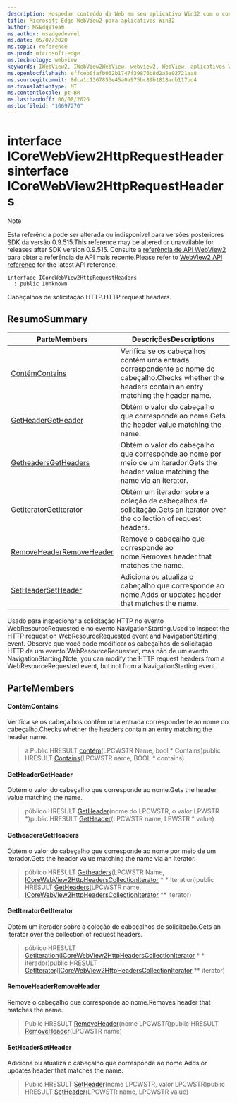 ```yaml
---
description: Hospedar conteúdo da Web em seu aplicativo Win32 com o controle WebView2 do Microsoft Edge
title: Microsoft Edge WebView2 para aplicativos Win32
author: MSEdgeTeam
ms.author: msedgedevrel
ms.date: 05/07/2020
ms.topic: reference
ms.prod: microsoft-edge
ms.technology: webview
keywords: IWebView2, IWebView2WebView, webview2, WebView, aplicativos Win32, Win32, Edge, ICoreWebView2, ICoreWebView2Controller, controle do navegador, HTML Edge
ms.openlocfilehash: effceb6fafb062b1747f39876b8d2a5e02721aa8
ms.sourcegitcommit: 8dca1c1367853e45a0a975bc89b1818adb117bd4
ms.translationtype: MT
ms.contentlocale: pt-BR
ms.lasthandoff: 06/08/2020
ms.locfileid: "10697270"
---
```

# <span data-ttu-id="d41dd-104">interface ICoreWebView2HttpRequestHeaders</span><span class="sxs-lookup"><span data-stu-id="d41dd-104">interface ICoreWebView2HttpRequestHeaders</span></span> 

> [!NOTE]
> <span data-ttu-id="d41dd-105">Esta referência pode ser alterada ou indisponível para versões posteriores SDK da versão 0.9.515.</span><span class="sxs-lookup"><span data-stu-id="d41dd-105">This reference may be altered or unavailable for releases after SDK version 0.9.515.</span></span> <span data-ttu-id="d41dd-106">Consulte a [referência de API WebView2](../../../webview2-api-reference.md) para obter a referência de API mais recente.</span><span class="sxs-lookup"><span data-stu-id="d41dd-106">Please refer to [WebView2 API reference](../../../webview2-api-reference.md) for the latest API reference.</span></span>

```
interface ICoreWebView2HttpRequestHeaders
  : public IUnknown
```

<span data-ttu-id="d41dd-107">Cabeçalhos de solicitação HTTP.</span><span class="sxs-lookup"><span data-stu-id="d41dd-107">HTTP request headers.</span></span>

## <span data-ttu-id="d41dd-108">Resumo</span><span class="sxs-lookup"><span data-stu-id="d41dd-108">Summary</span></span>

 <span data-ttu-id="d41dd-109">Parte</span><span class="sxs-lookup"><span data-stu-id="d41dd-109">Members</span></span>                        | <span data-ttu-id="d41dd-110">Descrições</span><span class="sxs-lookup"><span data-stu-id="d41dd-110">Descriptions</span></span>
--------------------------------|---------------------------------------------
[<span data-ttu-id="d41dd-111">Contém</span><span class="sxs-lookup"><span data-stu-id="d41dd-111">Contains</span></span>](#contains) | <span data-ttu-id="d41dd-112">Verifica se os cabeçalhos contêm uma entrada correspondente ao nome do cabeçalho.</span><span class="sxs-lookup"><span data-stu-id="d41dd-112">Checks whether the headers contain an entry matching the header name.</span></span>
[<span data-ttu-id="d41dd-113">GetHeader</span><span class="sxs-lookup"><span data-stu-id="d41dd-113">GetHeader</span></span>](#getheader) | <span data-ttu-id="d41dd-114">Obtém o valor do cabeçalho que corresponde ao nome.</span><span class="sxs-lookup"><span data-stu-id="d41dd-114">Gets the header value matching the name.</span></span>
[<span data-ttu-id="d41dd-115">Getheaders</span><span class="sxs-lookup"><span data-stu-id="d41dd-115">GetHeaders</span></span>](#getheaders) | <span data-ttu-id="d41dd-116">Obtém o valor do cabeçalho que corresponde ao nome por meio de um iterador.</span><span class="sxs-lookup"><span data-stu-id="d41dd-116">Gets the header value matching the name via an iterator.</span></span>
[<span data-ttu-id="d41dd-117">GetIterator</span><span class="sxs-lookup"><span data-stu-id="d41dd-117">GetIterator</span></span>](#getiterator) | <span data-ttu-id="d41dd-118">Obtém um iterador sobre a coleção de cabeçalhos de solicitação.</span><span class="sxs-lookup"><span data-stu-id="d41dd-118">Gets an iterator over the collection of request headers.</span></span>
[<span data-ttu-id="d41dd-119">RemoveHeader</span><span class="sxs-lookup"><span data-stu-id="d41dd-119">RemoveHeader</span></span>](#removeheader) | <span data-ttu-id="d41dd-120">Remove o cabeçalho que corresponde ao nome.</span><span class="sxs-lookup"><span data-stu-id="d41dd-120">Removes header that matches the name.</span></span>
[<span data-ttu-id="d41dd-121">SetHeader</span><span class="sxs-lookup"><span data-stu-id="d41dd-121">SetHeader</span></span>](#setheader) | <span data-ttu-id="d41dd-122">Adiciona ou atualiza o cabeçalho que corresponde ao nome.</span><span class="sxs-lookup"><span data-stu-id="d41dd-122">Adds or updates header that matches the name.</span></span>

<span data-ttu-id="d41dd-123">Usado para inspecionar a solicitação HTTP no evento WebResourceRequested e no evento NavigationStarting.</span><span class="sxs-lookup"><span data-stu-id="d41dd-123">Used to inspect the HTTP request on WebResourceRequested event and NavigationStarting event.</span></span> <span data-ttu-id="d41dd-124">Observe que você pode modificar os cabeçalhos de solicitação HTTP de um evento WebResourceRequested, mas não de um evento NavigationStarting.</span><span class="sxs-lookup"><span data-stu-id="d41dd-124">Note, you can modify the HTTP request headers from a WebResourceRequested event, but not from a NavigationStarting event.</span></span>

## <span data-ttu-id="d41dd-125">Parte</span><span class="sxs-lookup"><span data-stu-id="d41dd-125">Members</span></span>

#### <span data-ttu-id="d41dd-126">Contém</span><span class="sxs-lookup"><span data-stu-id="d41dd-126">Contains</span></span> 

<span data-ttu-id="d41dd-127">Verifica se os cabeçalhos contêm uma entrada correspondente ao nome do cabeçalho.</span><span class="sxs-lookup"><span data-stu-id="d41dd-127">Checks whether the headers contain an entry matching the header name.</span></span>

> <span data-ttu-id="d41dd-128">a Public HRESULT [contém](#contains)(LPCWSTR Name, bool \* Contains)</span><span class="sxs-lookup"><span data-stu-id="d41dd-128">public HRESULT [Contains](#contains)(LPCWSTR name, BOOL \* contains)</span></span>

#### <span data-ttu-id="d41dd-129">GetHeader</span><span class="sxs-lookup"><span data-stu-id="d41dd-129">GetHeader</span></span> 

<span data-ttu-id="d41dd-130">Obtém o valor do cabeçalho que corresponde ao nome.</span><span class="sxs-lookup"><span data-stu-id="d41dd-130">Gets the header value matching the name.</span></span>

> <span data-ttu-id="d41dd-131">público HRESULT [GetHeader](#getheader)(nome do LPCWSTR, o valor LPWSTR \*)</span><span class="sxs-lookup"><span data-stu-id="d41dd-131">public HRESULT [GetHeader](#getheader)(LPCWSTR name, LPWSTR \* value)</span></span>

#### <span data-ttu-id="d41dd-132">Getheaders</span><span class="sxs-lookup"><span data-stu-id="d41dd-132">GetHeaders</span></span> 

<span data-ttu-id="d41dd-133">Obtém o valor do cabeçalho que corresponde ao nome por meio de um iterador.</span><span class="sxs-lookup"><span data-stu-id="d41dd-133">Gets the header value matching the name via an iterator.</span></span>

> <span data-ttu-id="d41dd-134">público HRESULT [Getheaders](#getheaders)(LPCWSTR Name, [ICoreWebView2HttpHeadersCollectionIterator](icorewebview2httpheaderscollectioniterator.md) \* \* Iteration)</span><span class="sxs-lookup"><span data-stu-id="d41dd-134">public HRESULT [GetHeaders](#getheaders)(LPCWSTR name, [ICoreWebView2HttpHeadersCollectionIterator](icorewebview2httpheaderscollectioniterator.md) \*\* iterator)</span></span>

#### <span data-ttu-id="d41dd-135">GetIterator</span><span class="sxs-lookup"><span data-stu-id="d41dd-135">GetIterator</span></span> 

<span data-ttu-id="d41dd-136">Obtém um iterador sobre a coleção de cabeçalhos de solicitação.</span><span class="sxs-lookup"><span data-stu-id="d41dd-136">Gets an iterator over the collection of request headers.</span></span>

> <span data-ttu-id="d41dd-137">público HRESULT [Getiteration](#getiterator)([ICoreWebView2HttpHeadersCollectionIterator](icorewebview2httpheaderscollectioniterator.md) \* \* iterador)</span><span class="sxs-lookup"><span data-stu-id="d41dd-137">public HRESULT [GetIterator](#getiterator)([ICoreWebView2HttpHeadersCollectionIterator](icorewebview2httpheaderscollectioniterator.md) \*\* iterator)</span></span>

#### <span data-ttu-id="d41dd-138">RemoveHeader</span><span class="sxs-lookup"><span data-stu-id="d41dd-138">RemoveHeader</span></span> 

<span data-ttu-id="d41dd-139">Remove o cabeçalho que corresponde ao nome.</span><span class="sxs-lookup"><span data-stu-id="d41dd-139">Removes header that matches the name.</span></span>

> <span data-ttu-id="d41dd-140">Public HRESULT [RemoveHeader](#removeheader)(nome LPCWSTR)</span><span class="sxs-lookup"><span data-stu-id="d41dd-140">public HRESULT [RemoveHeader](#removeheader)(LPCWSTR name)</span></span>

#### <span data-ttu-id="d41dd-141">SetHeader</span><span class="sxs-lookup"><span data-stu-id="d41dd-141">SetHeader</span></span> 

<span data-ttu-id="d41dd-142">Adiciona ou atualiza o cabeçalho que corresponde ao nome.</span><span class="sxs-lookup"><span data-stu-id="d41dd-142">Adds or updates header that matches the name.</span></span>

> <span data-ttu-id="d41dd-143">Public HRESULT [SetHeader](#setheader)(nome LPCWSTR, valor LPCWSTR)</span><span class="sxs-lookup"><span data-stu-id="d41dd-143">public HRESULT [SetHeader](#setheader)(LPCWSTR name, LPCWSTR value)</span></span>

